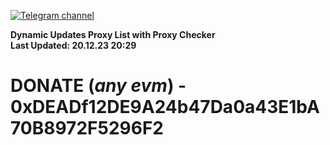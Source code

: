 [![Telegram channel](https://img.shields.io/endpoint?url=https://runkit.io/damiankrawczyk/telegram-badge/branches/master?url=https://t.me/n4z4v0d)](https://t.me/n4z4v0d) 

**Dynamic Updates Proxy List with Proxy Checker**  
**Last Updated: 20.12.23 20:29**

# DONATE (_any evm_) - 0xDEADf12DE9A24b47Da0a43E1bA70B8972F5296F2
